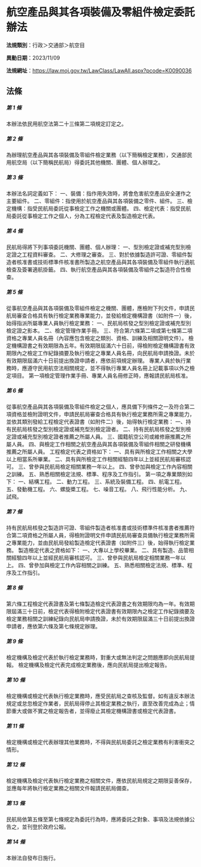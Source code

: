 # 航空產品與其各項裝備及零組件檢定委託辦法

**法規類別**：行政＞交通部＞航空目

**異動日期**：2023/11/09  

**法規網址**：https://law.moj.gov.tw/LawClass/LawAll.aspx?pcode=K0090036





## 法條
##### 第 1 條
本辦法依民用航空法第二十三條第二項規定訂定之。

##### 第 2 條
為辦理航空產品與其各項裝備及零組件檢定業務（以下簡稱檢定業務），交通部民用航空局（以下簡稱民航局）得委託其他機關、團體、個人辦理之。

##### 第 3 條
本辦法名詞定義如下：
一、裝備：指作用失效時，將會危害航空產品安全運作之主要組件。
二、零組件：指使用於航空產品與其各項裝備之零件、組件。
三、檢定機構：指受民航局委託從事檢定工作之機關或團體。
四、檢定代表：指受民航局委託從事檢定工作之個人，分為工程檢定代表及製造檢定代表。

##### 第 4 條
民航局得將下列事項委託機關、團體、個人辦理：
一、型別檢定證或補充型別檢定證之工程資料審查。
二、大修理之審查。
三、對於依據製造許可證、零組件製造者核准書或技術標準件核准書所製造之航空產品與其各項裝備及零組件執行適航檢查及簽署適航掛籤。
四、執行航空產品與其各項裝備及零組件之製造符合性檢查。

##### 第 5 條
從事航空產品與其各項裝備及零組件檢定之機關、團體，應檢附下列文件，申請民航局審查合格具有執行檢定業務專業能力，並發給檢定機構證書（如附件一）後，始得指派所屬專業人員執行檢定業務：
一、民航局核發之型別檢定證或補充型別檢定證之影本。
二、檢定管理作業手冊。
三、符合第六條第二項或第七條第二項資格之專業人員名冊（內容應包含檢定之類別、資格、訓練及相關證明文件）。
檢定機構證書之有效期限為五年。有效期限屆滿六十日前，得檢附檢定機構證書有效期限內之檢定工作紀錄摘要及執行檢定之專業人員名冊，向民航局申請換證。未於有效期限屆滿六十日前提出換證申請者，應依前項規定辦理。
專業人員於執行業務時，應遵守民用航空法相關規定，並不得執行專業人員名冊上記載事項以外之檢定項目。
第一項檢定管理作業手冊、專業人員名冊修正時，應報請民航局核准。

##### 第 6 條
從事航空產品與其各項裝備及零組件檢定之個人，應具備下列條件之一及符合第二項資格並檢附證明文件，申請民航局審查合格具有執行檢定業務所需之專業能力，並依其類別發給工程檢定代表證書（如附件二）後，始得執行檢定業務：
一、持有民航局核發之型別檢定證或補充型別檢定證者。
二、持有民航局核發之型別檢定證或補充型別檢定證者推薦之所屬人員。
三、國籍航空公司或維修廠推薦之所屬人員。
四、與檢定工作相關之航空產品與其各項裝備及零組件相關之研發機構推薦之所屬人員。
工程檢定代表之資格如下：
一、具有與所檢定工作相關之大學以上相當系所畢業。
二、具有與所檢定工作相關經驗四年以上並經民航局審核認可。
三、曾參與民航局檢定相關業務一年以上。
四、曾參加與檢定工作內容相關之訓練。
五、熟悉相關檢定法規、標準、程序及工作指引。
第一項之專業類別如下：
一、結構工程。
二、動力工程。
三、系統及裝備工程。
四、航電工程。
五、發動機工程。
六、螺旋槳工程。
七、噪音工程。
八、飛行性能分析。
九、試飛。

##### 第 7 條
持有民航局核發之製造許可證、零組件製造者核准書或技術標準件核准書者推薦符合第二項資格之所屬人員，得檢附證明文件申請民航局審查具備執行檢定業務所需之專業能力，並由民航局發給製造檢定代表證書（如附件三）後，始得執行檢定業務。
製造檢定代表之資格如下：
一、大專以上學校畢業。
二、具有製造、品管相關經驗四年以上並經民航局審核認可。
三、曾參與民航局檢定相關業務一年以上。
四、曾參加與檢定工作內容相關之訓練。
五、熟悉相關檢定法規、標準、程序及工作指引。

##### 第 8 條
第六條工程檢定代表證書及第七條製造檢定代表證書之有效期限均為一年。有效期限屆滿三十日前，檢定代表得檢附檢定代表證書有效期限內之檢定工作紀錄摘要及檢定業務相關之訓練紀錄向民航局申請換證，未於有效期限屆滿三十日前提出換證申請者，應依第六條及第七條規定辦理。

##### 第 9 條
檢定機構及檢定代表於執行檢定業務時，對重大或無法判定之問題應即向民航局提報。
檢定機構及檢定代表完成檢定業務後，應向民航局提出檢定報告。

##### 第 10 條
檢定機構或檢定代表執行檢定業務時，應受民航局之查核及監督。如有違反本辦法規定或怠忽檢定作業者，民航局得停止其檢定業務之執行，直至改善完成為止；情節重大或做不實之檢定報告者，並得廢止其檢定機構證書或檢定代表證書。

##### 第 11 條
檢定機構或檢定代表辦理其他業務時，不得與民航局委託之檢定業務有利害衝突之情形。

##### 第 12 條
檢定機構及檢定代表執行檢定業務之相關文件，應依民航局規定之期限妥善保存，並應每年將執行檢定業務之相關文件報請民航局備查。

##### 第 13 條
民航局依第五條至第七條規定為委託行為時，應將委託之對象、事項及法規依據公告之，並刊登於政府公報。

##### 第 14 條
本辦法自發布日施行。


